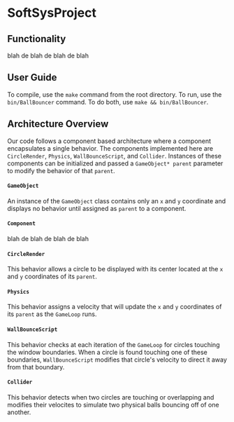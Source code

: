 # SoftSysProject

## Functionality
blah de blah de blah de blah

## User Guide
To compile, use the `make` command from the root directory.
To run, use the `bin/BallBouncer` command.
To do both, use `make && bin/BallBouncer`.

## Architecture Overview

Our code follows a component based architecture where a component encapsulates a single behavior. The components implemented here are `CircleRender`, `Physics`, `WallBounceScript`, and `Collider`. Instances of these components can be initialized and passed a `GameObject* parent` parameter to modify the behavior of that `parent`.

#### `GameObject`
An instance of the `GameObject` class contains only an `x` and `y` coordinate and displays no behavior until assigned as `parent` to a component.

#### `Component`
blah de blah de blah de blah

#### `CircleRender`
This behavior allows a circle to be displayed with its center located at the `x` and `y` coordinates of its `parent`.

#### `Physics`
This behavior assigns a velocity that will update the `x` and `y` coordinates of its `parent` as the `GameLoop` runs.

#### `WallBounceScript`
This behavior checks at each iteration of the `GameLoop` for circles touching the window boundaries. When a circle is found touching one of these boundaries, `WallBounceScript` modifies that circle's velocity to direct it away from that boundary.

#### `Collider`
This behavior detects when two circles are touching or overlapping and modifies their velocites to simulate two physical balls bouncing off of one another.